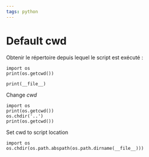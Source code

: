 ```yaml
---
tags: python
---
```


# Default cwd

Obtenir le répertoire depuis lequel le script est exécuté :
```run-python
import os
print(os.getcwd())
```


```run-python
print(__file__)
```



Change _cwd_

```run-python
import os
print(os.getcwd())
os.chdir('..')
print(os.getcwd())
```

Set cwd to script location

```run-python
import os
os.chdir(os.path.abspath(os.path.dirname(__file__)))
```